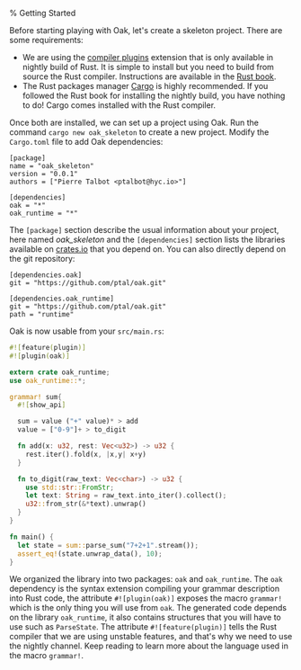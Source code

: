 % Getting Started

Before starting playing with Oak, let's create a skeleton project. There are some requirements:

* We are using the [compiler plugins](https://doc.rust-lang.org/book/compiler-plugins.html) extension that is only available in nightly build of Rust. It is simple to install but you need to build from source the Rust compiler. Instructions are available in the [Rust book](http://doc.rust-lang.org/book/nightly-rust.html).
* The Rust packages manager [Cargo](http://doc.crates.io/) is highly recommended. If you followed the Rust book for installing the nightly build, you have nothing to do! Cargo comes installed with the Rust compiler.

Once both are installed, we can set up a project using Oak. Run the command `cargo new oak_skeleton` to create a new project. Modify the `Cargo.toml` file to add Oak dependencies:

```
[package]
name = "oak_skeleton"
version = "0.0.1"
authors = ["Pierre Talbot <ptalbot@hyc.io>"]

[dependencies]
oak = "*"
oak_runtime = "*"
```

The `[package]` section describe the usual information about your project, here named *oak_skeleton* and the `[dependencies]` section lists the libraries available on [crates.io](http://crates.io/) that you depend on. You can also directly depend on the git repository:

```
[dependencies.oak]
git = "https://github.com/ptal/oak.git"

[dependencies.oak_runtime]
git = "https://github.com/ptal/oak.git"
path = "runtime"
```

Oak is now usable from your `src/main.rs`:

```rust
#![feature(plugin)]
#![plugin(oak)]

extern crate oak_runtime;
use oak_runtime::*;

grammar! sum{
  #![show_api]

  sum = value ("+" value)* > add
  value = ["0-9"]+ > to_digit

  fn add(x: u32, rest: Vec<u32>) -> u32 {
    rest.iter().fold(x, |x,y| x+y)
  }

  fn to_digit(raw_text: Vec<char>) -> u32 {
    use std::str::FromStr;
    let text: String = raw_text.into_iter().collect();
    u32::from_str(&*text).unwrap()
  }
}

fn main() {
  let state = sum::parse_sum("7+2+1".stream());
  assert_eq!(state.unwrap_data(), 10);
}
```

We organized the library into two packages: `oak` and `oak_runtime`. The `oak` dependency is the syntax extension compiling your grammar description into Rust code, the attribute `#![plugin(oak)]` exposes the macro `grammar!` which is the only thing you will use from `oak`. The generated code depends on the library `oak_runtime`, it also contains structures that you will have to use such as `ParseState`. The attribute `#![feature(plugin)]` tells the Rust compiler that we are using unstable features, and that's why we need to use the nightly channel. Keep reading to learn more about the language used in the macro `grammar!`.
